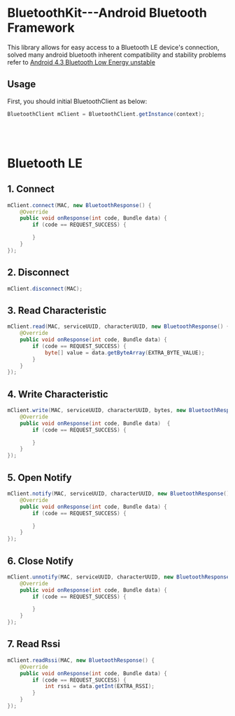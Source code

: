 BluetoothKit---Android Bluetooth Framework
===========================

This library allows for easy access to a Bluetooth LE device's connection, solved many android bluetooth inherent compatibility and stability problems refer to [Android 4.3 Bluetooth Low Energy unstable](http://stackoverflow.com/questions/17870189/android-4-3-bluetooth-low-energy-unstable)

Usage
-----------------------

First, you should initial BluetoothClient as below:

```Java
BluetoothClient mClient = BluetoothClient.getInstance(context);
```
<br/><br/>
# **Bluetooth LE** 

## **1. Connect**

```Java
mClient.connect(MAC, new BluetoothResponse() {
    @Override
    public void onResponse(int code, Bundle data) {
        if (code == REQUEST_SUCCESS) {

        }
    }
});
```

## **2. Disconnect**
```Java
mClient.disconnect(MAC);
```

## **3. Read Characteristic**
```Java
mClient.read(MAC, serviceUUID, characterUUID, new BluetoothResponse() {
    @Override
    public void onResponse(int code, Bundle data) {
        if (code == REQUEST_SUCCESS) {
            byte[] value = data.getByteArray(EXTRA_BYTE_VALUE);
        }
    }
});
```

## **4. Write Characteristic**
```Java
mClient.write(MAC, serviceUUID, characterUUID, bytes, new BluetoothResponse() {
    @Override
    public void onResponse(int code, Bundle data)  {
        if (code == REQUEST_SUCCESS) {

        }
    }
});
```

## **5. Open Notify**
```Java
mClient.notify(MAC, serviceUUID, characterUUID, new BluetoothResponse() {
    @Override
    public void onResponse(int code, Bundle data) {
        if (code == REQUEST_SUCCESS) {

        }
    }
});
```

## **6. Close Notify**
```Java
mClient.unnotify(MAC, serviceUUID, characterUUID, new BluetoothResponse() {
    @Override
    public void onResponse(int code, Bundle data) {
        if (code == REQUEST_SUCCESS) {

        }
    }
});
```

## **7. Read Rssi**
```Java
mClient.readRssi(MAC, new BluetoothResponse() {
    @Override
    public void onResponse(int code, Bundle data) {
        if (code == REQUEST_SUCCESS) {
            int rssi = data.getInt(EXTRA_RSSI);
        }
    }
});
```
